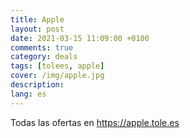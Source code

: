 ```yaml
---
title: Apple
layout: post
date: 2021-03-15 11:09:00 +0100
comments: true
category: deals
tags: [tolees, apple]
cover: /img/apple.jpg
description:
lang: es
---
```


Todas las ofertas en <https://apple.tole.es>
